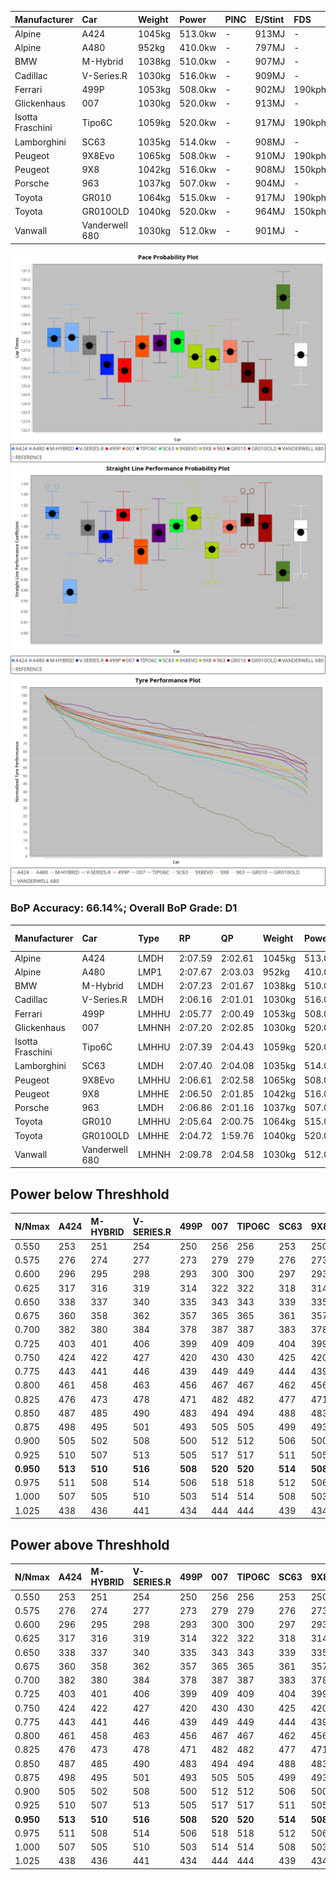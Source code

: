 | Manufacturer     | Car            | Weight | Power   | PINC    | E/Stint | FDS     |
|:-|:-|:-|:-|:-|:-|:-|
| Alpine           | A424           | 1045kg | 513.0kw |    -    | 913MJ   |    -    |
| Alpine           | A480           | 952kg  | 410.0kw |    -    | 797MJ   |    -    |
| BMW              | M-Hybrid       | 1038kg | 510.0kw |    -    | 907MJ   |    -    |
| Cadillac         | V-Series.R     | 1030kg | 516.0kw |    -    | 909MJ   |    -    |
| Ferrari          | 499P           | 1053kg | 508.0kw |    -    | 902MJ   | 190kph  |
| Glickenhaus      | 007            | 1030kg | 520.0kw |    -    | 913MJ   |    -    |
| Isotta Fraschini | Tipo6C         | 1059kg | 520.0kw |    -    | 917MJ   | 190kph  |
| Lamborghini      | SC63           | 1035kg | 514.0kw |    -    | 908MJ   |    -    |
| Peugeot          | 9X8Evo         | 1065kg | 508.0kw |    -    | 910MJ   | 190kph  |
| Peugeot          | 9X8            | 1042kg | 516.0kw |    -    | 908MJ   | 150kph  |
| Porsche          | 963            | 1037kg | 507.0kw |    -    | 904MJ   |    -    |
| Toyota           | GR010          | 1064kg | 515.0kw |    -    | 917MJ   | 190kph  |
| Toyota           | GR010OLD       | 1040kg | 520.0kw |    -    | 964MJ   | 150kph  |
| Vanwall          | Vanderwell 680 | 1030kg | 512.0kw |    -    | 901MJ   |    -    |

![PACECHART](./IMG/OFFICIAL.png)
![STRAIGHTLINEPERFORMANCECHART](./IMG/OFFICIAL_sp.png)
![TYREPERFORMANCECHART](./IMG/OFFICIAL_tw.png)

### BoP Accuracy: 66.14%; Overall BoP Grade: D1
| Manufacturer     | Car            | Type  | RP      | QP      | Weight | Power¹  | Threshhold | PINC    | Power²   | E/Stint | AVG Vmax  | FDS     | RDLC | L/Stint | BOP-Grade | Model Accuracy | Model Points | Match%  | SimDiff |
|:-|:-|:-|:-|:-|:-|:-|:-|:-|:-|:-|:-|:-|:-|:-|:-|:-|:-|:-|:-|
| Alpine           | A424           | LMDH  | 2:07.59 | 2:02.61 | 1045kg | 513.0kw | 210.0kph   |    -    | 513.00kw |  913MJ  | 311.28kph |    -    | 1.01 | 25      | +C2       | 100.00%        | 635          | 72.70%  | #       |
| Alpine           | A480           | LMP1  | 2:07.67 | 2:03.03 |  952kg | 410.0kw | 0.0kph     |    -    | 410.00kw |  797MJ  | 294.40kph |    -    | 0.97 | 23      | +C1       | 98.32%         | 818          | 77.72%  | ±2.75s  |
| BMW              | M-Hybrid       | LMDH  | 2:07.23 | 2:01.67 | 1038kg | 510.0kw | 210.0kph   |    -    | 510.00kw |  907MJ  | 309.26kph |    -    | 1.02 | 25      | ~A1       | 100.00%        | 1696         | 99.06%  | #       |
| Cadillac         | V-Series.R     | LMDH  | 2:06.16 | 2:01.01 | 1030kg | 516.0kw | 210.0kph   |    -    | 516.00kw |  909MJ  | 308.67kph |    -    | 1.03 | 25      | -C2       | 98.34%         | 1841         | 74.07%  | #       |
| Ferrari          | 499P           | LMHHU | 2:05.77 | 2:00.49 | 1053kg | 508.0kw | 210.0kph   |    -    | 508.00kw |  902MJ  | 310.07kph | 190kph  | 1.04 | 25      | -E2       | 100.00%        | 1773         | 54.20%  | #       |
| Glickenhaus      | 007            | LMHNH | 2:07.20 | 2:02.85 | 1030kg | 520.0kw | 0.0kph     |    -    | 520.00kw |  913MJ  | 307.33kph |    -    | 0.96 | 25      | ~A1       | 98.48%         | 1488         | 97.38%  | #       |
| Isotta Fraschini | Tipo6C         | LMHHU | 2:07.39 | 2:04.43 | 1059kg | 520.0kw | 210.0kph   |    -    | 520.00kw |  917MJ  | 308.64kph | 190kph  | 1.04 | 25      | +Ω1       | 100.00%        | 66           | 37.12%  | #       |
| Lamborghini      | SC63           | LMDH  | 2:07.40 | 2:04.08 | 1035kg | 514.0kw | 210.0kph   |    -    | 514.00kw |  908MJ  | 310.17kph |    -    | 1.05 | 25      | +A2       | 100.00%        | 504          | 91.78%  | #       |
| Peugeot          | 9X8Evo         | LMHHU | 2:06.61 | 2:02.58 | 1065kg | 508.0kw | 210.0kph   |    -    | 508.00kw |  910MJ  | 309.06kph | 190kph  | 0.98 | 25      | +C2       | 100.00%        | 249          | 74.70%  | #       |
| Peugeot          | 9X8            | LMHHE | 2:06.50 | 2:01.85 | 1042kg | 516.0kw | 0.0kph     |    -    | 516.00kw |  908MJ  | 306.23kph | 150kph  | 1.02 | 25      | -B1       | 100.00%        | 1199         | 87.86%  | #       |
| Porsche          | 963            | LMDH  | 2:06.86 | 2:01.16 | 1037kg | 507.0kw | 210.0kph   |    -    | 507.00kw |  904MJ  | 309.03kph |    -    | 1.02 | 25      | ~A1       | 99.96%         | 4880         | 100.00% | #       |
| Toyota           | GR010          | LMHHU | 2:05.64 | 2:00.75 | 1064kg | 515.0kw | 210.0kph   |    -    | 515.00kw |  917MJ  | 309.34kph | 190kph  | 1.02 | 25      | -E2       | 99.96%         | 2429         | 51.47%  | #       |
| Toyota           | GR010OLD       | LMHHE | 2:04.72 | 1:59.76 | 1040kg | 520.0kw | 0.0kph     |    -    | 520.00kw |  964MJ  | 310.56kph | 150kph  | 1.05 | 25      | -Ω1       | 100.00%        | 1183         | 11.45%  | ±1.75s  |
| Vanwall          | Vanderwell 680 | LMHNH | 2:09.78 | 2:04.58 | 1030kg | 512.0kw | 0.0kph     |    -    | 512.00kw |  901MJ  | 303.34kph |    -    | 1.01 | 25      | +Ω2       | 98.84%         | 170          | -3.62%  | #       |

## Power below Threshhold
| N/Nmax    | A424    | M-HYBRID | V-SERIES.R | 499P    | 007     | TIPO6C  | SC63    | 9X8EVO  | 9X8     | 963     | GR010   | GR010OLD | VANDERWELL 680 | ​     | RPM      | A480    |
|:-|:-|:-|:-|:-|:-|:-|:-|:-|:-|:-|:-|:-|:-|:-|:-|:-|
|  0.550    |  253    |  251     |  254       |  250    |  256    |  256    |  253    |  250    |  254    |  250    |  254    |  256     |  252           |  ​    |   --     |   -     |
|  0.575    |  276    |  274     |  277       |  273    |  279    |  279    |  276    |  273    |  277    |  273    |  277    |  279     |  275           |  ​    |   --     |   -     |
|  0.600    |  296    |  295     |  298       |  293    |  300    |  300    |  297    |  293    |  298    |  293    |  297    |  300     |  296           |  ​    |   --     |   -     |
|  0.625    |  317    |  316     |  319       |  314    |  322    |  322    |  318    |  314    |  319    |  314    |  319    |  322     |  317           |  ​    |   --     |   -     |
|  0.650    |  338    |  337     |  340       |  335    |  343    |  343    |  339    |  335    |  340    |  335    |  340    |  343     |  338           |  ​    |   --     |   -     |
|  0.675    |  360    |  358     |  362       |  357    |  365    |  365    |  361    |  357    |  362    |  356    |  362    |  365     |  359           |  ​    |   --     |   -     |
|  0.700    |  382    |  380     |  384       |  378    |  387    |  387    |  383    |  378    |  384    |  377    |  383    |  387     |  381           |  ​    |   --     |   -     |
|  0.725    |  403    |  401     |  406       |  399    |  409    |  409    |  404    |  399    |  406    |  399    |  405    |  409     |  403           |  ​    |   --     |   -     |
|  0.750    |  424    |  422     |  427       |  420    |  430    |  430    |  425    |  420    |  427    |  419    |  426    |  430     |  423           |  ​    |   --     |   -     |
|  0.775    |  443    |  441     |  446       |  439    |  449    |  449    |  444    |  439    |  446    |  438    |  445    |  449     |  442           |  ​    |  5000    |  241    |
|  0.800    |  461    |  458     |  463       |  456    |  467    |  467    |  462    |  456    |  463    |  455    |  463    |  467     |  460           |  ​    |  5500    |  284    |
|  0.825    |  476    |  473     |  478       |  471    |  482    |  482    |  477    |  471    |  478    |  470    |  478    |  482     |  475           |  ​    |  6000    |  318    |
|  0.850    |  487    |  485     |  490       |  483    |  494    |  494    |  488    |  483    |  490    |  482    |  489    |  494     |  486           |  ​    |  6500    |  359    |
|  0.875    |  498    |  495     |  501       |  493    |  505    |  505    |  499    |  493    |  501    |  492    |  500    |  505     |  497           |  ​    |  7000    |  401    |
|  0.900    |  505    |  502     |  508       |  500    |  512    |  512    |  506    |  500    |  508    |  499    |  507    |  512     |  504           |  ​    |  7500    |  411    |
|  0.925    |  510    |  507     |  513       |  505    |  517    |  517    |  511    |  505    |  513    |  504    |  512    |  517     |  509           |  ​    |  8000    |  407    |
| **0.950** | **513** | **510**  | **516**    | **508** | **520** | **520** | **514** | **508** | **516** | **507** | **515** | **520**  | **512**        | **​** | **8500** | **410** |
|  0.975    |  511    |  508     |  514       |  506    |  518    |  518    |  512    |  506    |  514    |  505    |  513    |  518     |  510           |  ​    |  9000    |  205    |
|  1.000    |  507    |  505     |  510       |  503    |  514    |  514    |  508    |  503    |  510    |  502    |  509    |  514     |  506           |  ​    |   --     |   -     |
|  1.025    |  438    |  436     |  441       |  434    |  444    |  444    |  439    |  434    |  441    |  433    |  440    |  444     |  437           |  ​    |   --     |   -     |

## Power above Threshhold
| N/Nmax    | A424    | M-HYBRID | V-SERIES.R | 499P    | 007     | TIPO6C  | SC63    | 9X8EVO  | 9X8     | 963     | GR010   | GR010OLD | VANDERWELL 680 | ​     | RPM      | A480    |
|:-|:-|:-|:-|:-|:-|:-|:-|:-|:-|:-|:-|:-|:-|:-|:-|:-|
|  0.550    |  253    |  251     |  254       |  250    |  256    |  256    |  253    |  250    |  254    |  250    |  254    |  256     |  252           |  ​    |   --     |   -     |
|  0.575    |  276    |  274     |  277       |  273    |  279    |  279    |  276    |  273    |  277    |  273    |  277    |  279     |  275           |  ​    |   --     |   -     |
|  0.600    |  296    |  295     |  298       |  293    |  300    |  300    |  297    |  293    |  298    |  293    |  297    |  300     |  296           |  ​    |   --     |   -     |
|  0.625    |  317    |  316     |  319       |  314    |  322    |  322    |  318    |  314    |  319    |  314    |  319    |  322     |  317           |  ​    |   --     |   -     |
|  0.650    |  338    |  337     |  340       |  335    |  343    |  343    |  339    |  335    |  340    |  335    |  340    |  343     |  338           |  ​    |   --     |   -     |
|  0.675    |  360    |  358     |  362       |  357    |  365    |  365    |  361    |  357    |  362    |  356    |  362    |  365     |  359           |  ​    |   --     |   -     |
|  0.700    |  382    |  380     |  384       |  378    |  387    |  387    |  383    |  378    |  384    |  377    |  383    |  387     |  381           |  ​    |   --     |   -     |
|  0.725    |  403    |  401     |  406       |  399    |  409    |  409    |  404    |  399    |  406    |  399    |  405    |  409     |  403           |  ​    |   --     |   -     |
|  0.750    |  424    |  422     |  427       |  420    |  430    |  430    |  425    |  420    |  427    |  419    |  426    |  430     |  423           |  ​    |   --     |   -     |
|  0.775    |  443    |  441     |  446       |  439    |  449    |  449    |  444    |  439    |  446    |  438    |  445    |  449     |  442           |  ​    |  5000    |  241    |
|  0.800    |  461    |  458     |  463       |  456    |  467    |  467    |  462    |  456    |  463    |  455    |  463    |  467     |  460           |  ​    |  5500    |  284    |
|  0.825    |  476    |  473     |  478       |  471    |  482    |  482    |  477    |  471    |  478    |  470    |  478    |  482     |  475           |  ​    |  6000    |  318    |
|  0.850    |  487    |  485     |  490       |  483    |  494    |  494    |  488    |  483    |  490    |  482    |  489    |  494     |  486           |  ​    |  6500    |  359    |
|  0.875    |  498    |  495     |  501       |  493    |  505    |  505    |  499    |  493    |  501    |  492    |  500    |  505     |  497           |  ​    |  7000    |  401    |
|  0.900    |  505    |  502     |  508       |  500    |  512    |  512    |  506    |  500    |  508    |  499    |  507    |  512     |  504           |  ​    |  7500    |  411    |
|  0.925    |  510    |  507     |  513       |  505    |  517    |  517    |  511    |  505    |  513    |  504    |  512    |  517     |  509           |  ​    |  8000    |  407    |
| **0.950** | **513** | **510**  | **516**    | **508** | **520** | **520** | **514** | **508** | **516** | **507** | **515** | **520**  | **512**        | **​** | **8500** | **410** |
|  0.975    |  511    |  508     |  514       |  506    |  518    |  518    |  512    |  506    |  514    |  505    |  513    |  518     |  510           |  ​    |  9000    |  205    |
|  1.000    |  507    |  505     |  510       |  503    |  514    |  514    |  508    |  503    |  510    |  502    |  509    |  514     |  506           |  ​    |   --     |   -     |
|  1.025    |  438    |  436     |  441       |  434    |  444    |  444    |  439    |  434    |  441    |  433    |  440    |  444     |  437           |  ​    |   --     |   -     |
